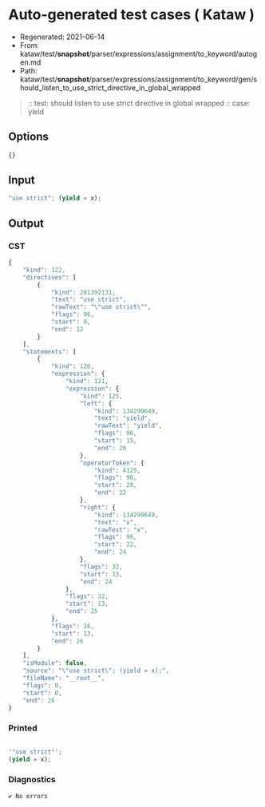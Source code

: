 # Auto-generated test cases ( Kataw )
- Regenerated: 2021-06-14
- From: kataw/test/__snapshot__/parser/expressions/assignment/to_keyword/autogen.md
- Path: kataw/test/__snapshot__/parser/expressions/assignment/to_keyword/gen/should_listen_to_use_strict_directive_in_global_wrapped
> :: test: should listen to use strict directive in global wrapped
> :: case: yield
## Options

`````js
{}
`````
## Input

`````js
"use strict"; (yield = x);
`````
## Output

### CST

```javascript
{
    "kind": 122,
    "directives": [
        {
            "kind": 201392131,
            "text": "use strict",
            "rawText": "\"use strict\"",
            "flags": 96,
            "start": 0,
            "end": 12
        }
    ],
    "statements": [
        {
            "kind": 120,
            "expression": {
                "kind": 121,
                "expression": {
                    "kind": 125,
                    "left": {
                        "kind": 134299649,
                        "text": "yield",
                        "rawText": "yield",
                        "flags": 96,
                        "start": 15,
                        "end": 20
                    },
                    "operatorToken": {
                        "kind": 4125,
                        "flags": 96,
                        "start": 20,
                        "end": 22
                    },
                    "right": {
                        "kind": 134299649,
                        "text": "x",
                        "rawText": "x",
                        "flags": 96,
                        "start": 22,
                        "end": 24
                    },
                    "flags": 32,
                    "start": 13,
                    "end": 24
                },
                "flags": 32,
                "start": 13,
                "end": 25
            },
            "flags": 16,
            "start": 13,
            "end": 26
        }
    ],
    "isModule": false,
    "source": "\"use strict\"; (yield = x);",
    "fileName": "__root__",
    "flags": 0,
    "start": 0,
    "end": 26
}
```

### Printed

```javascript

'"use strict"';
(yield = x);

```

### Diagnostics

```javascript
✔ No errors
```

